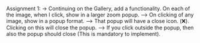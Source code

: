 Assignment 1:
-> Continuing on the Gallery, add a functionality. On each of the image, when I click, show in a larger zoom popup.
--> On clicking of any image, show in a popup format.
--> That popup will have a close icon. (❌). Clicking on this will close the popup. --> If you click outside the popup, then also the popup should close (This is mandatory to implement).
